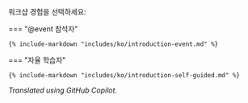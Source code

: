 워크샵 경험을 선택하세요:

=== "@event 참석자"

    {% include-markdown "includes/ko/introduction-event.md" %}

=== "자율 학습자"

    {% include-markdown "includes/ko/introduction-self-guided.md" %}

*Translated using GitHub Copilot.*
